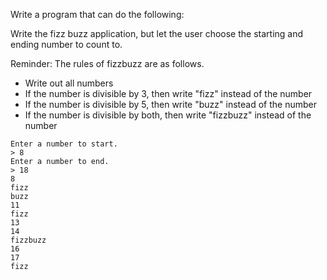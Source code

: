 Write a program that can do the following:

Write the fizz buzz application, but let the user choose the starting and ending number to count to.

Reminder: The rules of fizzbuzz are as follows.
* Write out all numbers
* If the number is divisible by 3, then write "fizz" instead of the number
* If the number is divisible by 5, then write "buzz" instead of the number
* If the number is divisible by both, then write "fizzbuzz" instead of the number

```
Enter a number to start.
> 8
Enter a number to end.
> 18
8
fizz
buzz
11
fizz
13
14
fizzbuzz
16
17
fizz
```